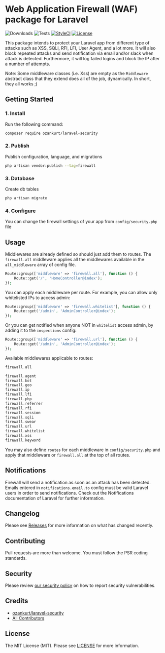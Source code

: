 # Web Application Firewall (WAF) package for Laravel

![Downloads](https://img.shields.io/packagist/dt/ozankurt/laravel-security)
![Tests](https://img.shields.io/github/actions/workflow/status/ozankurt/laravel-security/tests.yml?label=tests)
[![StyleCI](https://github.styleci.io/repos/197242392/shield?style=flat&branch=master)](https://styleci.io/repos/197242392)
[![License](https://img.shields.io/github/license/ozankurt/laravel-security)](LICENSE.md)

This package intends to protect your Laravel app from different type of attacks such as XSS, SQLi, RFI, LFI, User Agent, and a lot more. It will also block repeated attacks and send notification via email and/or slack when attack is detected. Furthermore, it will log failed logins and block the IP after a number of attempts.

Note: Some middleware classes (i.e. Xss) are empty as the `Middleware` abstract class that they extend does all of the job, dynamically. In short, they all works ;)

## Getting Started

### 1. Install

Run the following command:

```bash
composer require ozankurt/laravel-security
```

### 2. Publish

Publish configuration, language, and migrations

```bash
php artisan vendor:publish --tag=firewall
```

### 3. Database

Create db tables

```bash
php artisan migrate
```

### 4. Configure

You can change the firewall settings of your app from `config/security.php` file

## Usage

Middlewares are already defined so should just add them to routes. The `firewall.all` middleware applies all the middlewares available in the `all_middleware` array of config file.

```php
Route::group(['middleware' => 'firewall.all'], function () {
    Route::get('/', 'HomeController@index');
});
```

You can apply each middleware per route. For example, you can allow only whitelisted IPs to access admin:

```php
Route::group(['middleware' => 'firewall.whitelist'], function () {
    Route::get('/admin', 'AdminController@index');
});
```

Or you can get notified when anyone NOT in `whitelist` access admin, by adding it to the `inspections` config:

```php
Route::group(['middleware' => 'firewall.url'], function () {
    Route::get('/admin', 'AdminController@index');
});
```

Available middlewares applicable to routes:

```php
firewall.all

firewall.agent
firewall.bot
firewall.geo
firewall.ip
firewall.lfi
firewall.php
firewall.referrer
firewall.rfi
firewall.session
firewall.sqli
firewall.swear
firewall.url
firewall.whitelist
firewall.xss
firewall.keyword
```

You may also define `routes` for each middleware in `config/security.php` and apply that middleware or `firewall.all` at the top of all routes.

## Notifications

Firewall will send a notification as soon as an attack has been detected. Emails entered in `notifications.email.to` config must be valid Laravel users in order to send notifications. Check out the Notifications documentation of Laravel for further information.

## Changelog

Please see [Releases](../../releases) for more information on what has changed recently.

## Contributing

Pull requests are more than welcome. You must follow the PSR coding standards.

## Security

Please review [our security policy](https://github.com/ozankurt/laravel-security/security/policy) on how to report security vulnerabilities.

## Credits

- [ozankurt/laravel-security](https://github.com/ozankurt/laravel-security)
- [All Contributors](../../contributors)

## License

The MIT License (MIT). Please see [LICENSE](LICENSE.md) for more information.
